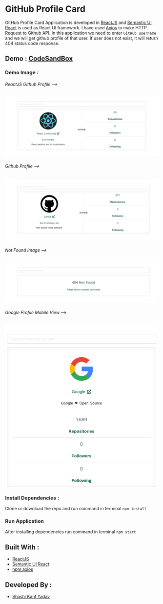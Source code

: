# GitHub Profile Card
GitHub Profile Card Application is developed in [ReactJS](https://reactjs.org/) and [Semantic UI React](https://react.semantic-ui.com/) is used as React UI framework. I have used [Axios](https://www.npmjs.com/package/axios) to make HTTP Request to Github API. In this application we need to enter ```GitHub username``` and we will get github profile of that user. If user does not exist, it will return 404 status code response.

## Demo : [CodeSandBox](https://timnp.csb.app/)

### Demo Image :

###### ReactJS Github Profile -->

<p align="center">
  <img src="./src/images/demo1.png">
</p>

###### Github Profile -->

<p align="center">
  <img src="./src/images/demo2.png">
</p>

###### Not Found Image -->

<p align="center">
  <img src="./src/images/demo3.png">
</p>

###### Google Profile Mobile View -->

<p align="center">
  <img src="./src/images/demo4.png">
</p>

### Install Dependencies : 
Clone or download the repo and run command in terminal
``` npm install ```

### Run Application
After installing dependencies run command in terminal
``` npm start ```

## Built With :
- [ReactJS](https://reactjs.org/)
- [Semantic UI React](https://react.semantic-ui.com/)
- [npm axios](https://www.npmjs.com/package/axios)

## Developed By :
* [Shashi Kant Yadav](https://github.com/shashikant712)
